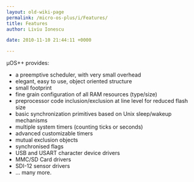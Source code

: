 ```yaml
---
layout: old-wiki-page
permalink: /micro-os-plus/i/Features/
title: Features
author: Liviu Ionescu

date: 2010-11-10 21:44:11 +0000

---
```


µOS++ provides:

-   a preemptive scheduler, with very small overhead
-   elegant, easy to use, object oriented structure
-   small footprint
-   fine grain configuration of all RAM resources (type/size)
-   preprocessor code inclusion/exclusion at line level for reduced flash size
-   basic synchronization primitives based on Unix sleep/wakeup mechanisms
-   multiple system timers (counting ticks or seconds)
-   advanced customizable timers
-   mutual exclusion objects
-   synchronised flags
-   USB and USART character device drivers
-   MMC/SD Card drivers
-   SDI-12 sensor drivers
-   ... many more.
